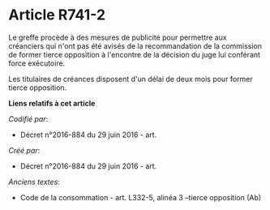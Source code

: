 # Article R741-2

Le greffe procède à des mesures de publicité pour permettre aux créanciers qui n'ont pas été avisés de la recommandation de
la commission de former tierce opposition à l'encontre de la décision du juge lui conférant force exécutoire.

Les titulaires de créances disposent d'un délai de deux mois pour former tierce opposition.

**Liens relatifs à cet article**

_Codifié par_:

  - Décret n°2016-884 du 29 juin 2016 - art.

_Créé par_:

  - Décret n°2016-884 du 29 juin 2016 - art.

_Anciens textes_:

  - Code de la consommation - art. L332-5, alinéa 3 –tierce opposition (Ab)
